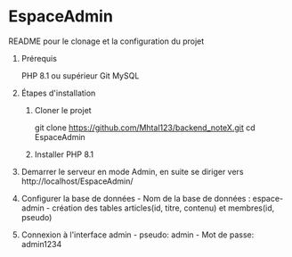 ﻿# EspaceAdmin
 README pour le clonage et la configuration du projet
1. Prérequis

    PHP 8.1 ou supérieur
    Git
    MySQL
    

2. Étapes d'installation
    1. Cloner le projet  

        git clone https://github.com/Mhtal123/backend_noteX.git
        cd EspaceAdmin

    2. Installer PHP 8.1
3. Demarrer le serveur en mode Admin,
        en suite se diriger vers http://localhost/EspaceAdmin/
4. Configurer la base de données
        - Nom de la base de données : espace-admin
        - création des tables articles(id, titre, contenu) et membres(id, pseudo)
5. Connexion à l'interface admin
        - pseudo: admin
        - Mot de passe: admin1234
